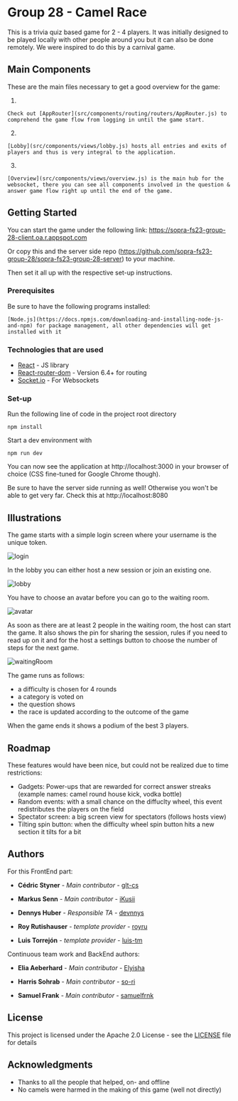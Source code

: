 # Group 28 - Camel Race

This is a trivia quiz based game for 2 - 4 players. It was initially designed to be played locally with other people around you but it can also be done remotely. We were inspired to do this by a carnival game. 


## Main Components

These are the main files necessary to get a good overview for the game:

1. 
```
Check out [AppRouter](src/components/routing/routers/AppRouter.js) to comprehend the game flow from logging in until the game start.
```

2. 
```
[Lobby](src/components/views/lobby.js) hosts all entries and exits of players and thus is very integral to the application.
```

3. 
```
[Overview](src/components/views/overview.js) is the main hub for the websocket, there you can see all components involved in the question & answer game flow right up until the end of the game.
```

## Getting Started

You can start the game under the following link: https://sopra-fs23-group-28-client.oa.r.appspot.com

Or copy this and the server side repo (https://github.com/sopra-fs23-group-28/sopra-fs23-group-28-server) to your machine.

Then set it all up with the respective set-up instructions.

### Prerequisites

Be sure to have the following programs installed:

```
[Node.js](https://docs.npmjs.com/downloading-and-installing-node-js-and-npm) for package management, all other dependencies will get installed with it
```

### Technologies that are used

* [React](https://react.dev/) - JS library
* [React-router-dom](https://reactrouter.com/en/main) - Version 6.4+ for routing
* [Socket.io](https://socket.io/docs/v4/) - For Websockets

### Set-up

Run the following line of code in the project root directory

```
npm install
```

Start a dev environment with

```
npm run dev
```

You can now see the application at http://localhost:3000 in your browser of choice (CSS fine-tuned for Google Chrome though).

Be sure to have the server side running as well! Otherwise you won't be able to get very far.
Check this at http://localhost:8080

## Illustrations

The game starts with a simple login screen where your username is the unique token.

![login](https://user-images.githubusercontent.com/74095071/240606792-f6a6a635-8c39-4178-abc3-b8e6769f54eb.jpg)


In the lobby you can either host a new session or join an existing one.

![lobby](https://user-images.githubusercontent.com/74095071/240608871-fcef6f6a-2676-4322-90f2-08becac2a1f0.jpg)


You have to choose an avatar before you can go to the waiting room.

![avatar](https://user-images.githubusercontent.com/74095071/240608895-950e9ed5-3ea7-4dfb-a2c1-48241d285baa.jpg)


As soon as there are at least 2 people in the waiting room, the host can start the game. It also shows the pin for sharing the session, rules if you need to read up on it and for the host a settings button to choose the number of steps for the next game.

![waitingRoom](https://user-images.githubusercontent.com/74095071/240608914-3511e733-9baf-485e-ae4a-b5e41325ef1b.jpg)


The game runs as follows:
- a difficulty is chosen for 4 rounds
- a category is voted on
- the question shows
- the race is updated according to the outcome of the game

When the game ends it shows a podium of the best 3 players.


## Roadmap

These features would have been nice, but could not be realized due to time restrictions:

* Gadgets: Power-ups that are rewarded for correct answer streaks (example names: camel round house kick, vodka bottle)
* Random events: with a small chance on the diffuclty wheel, this event redistributes the players on the field
* Spectator screen: a big screen view for spectators (follows hosts view)
* Tilting spin button: when the difficulty wheel spin button hits a new section it tilts for a bit

## Authors

For this FrontEnd part:

* **Cédric Styner** - *Main contributor* - [glt-cs](https://github.com/glt-cs)

* **Markus Senn** - *Main contributor* - [iKusii](https://github.com/iKusii)

* **Dennys Huber** - *Responsible TA* - [devnnys](https://github.com/devnnys)

* **Roy Rutishauser** - *template provider* - [royru](https://github.com/royru)

* **Luis Torrejón** - *template provider* - [luis-tm](https://github.com/luis-tm)

Continuous team work and BackEnd authors:

* **Elia Aeberhard** - *Main contributor* - [Elyisha](https://github.com/Elyisha)

* **Harris Sohrab** - *Main contributor* - [so-ri](https://github.com/so-ri)

* **Samuel Frank** - *Main contributor* - [samuelfrnk](https://github.com/samuelfrnk)

## License

This project is licensed under the Apache 2.0 License - see the [LICENSE](LICENSE.md) file for details

## Acknowledgments

* Thanks to all the people that helped, on- and offline
* No camels were harmed in the making of this game (well not directly)
